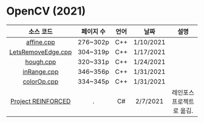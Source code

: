 # OpenCV (2021)
|소스 코드|페이지 수|언어|날짜|설명|
|:---:|:---:|:---:|:---:|:---:|
|[affine.cpp](./OpenCV/21/affine.cpp)|276~302p|C++|1/10/2021|
|[LetsRemoveEdge.cpp](./OpenCV/21/LetsRemoveEdge.cpp)|304~319p|C++|1/17/2021|
|[hough.cpp](./OpenCV/21/hough.cpp)|320~331p|C++|1/24/2021|
|[inRange.cpp](./OpenCV/21/inRange.cpp)|346~356p|C++|1/31/2021|
|[colorOp.cpp](./OpenCV/21/colorOp.cpp)|334~345p|C++|1/31/2021|
|[Project REINFORCED](https://github.com/Luigi38/ProjectReinforced)|.|C#|2/7/2021|레인포스 프로젝트로 옮김.|